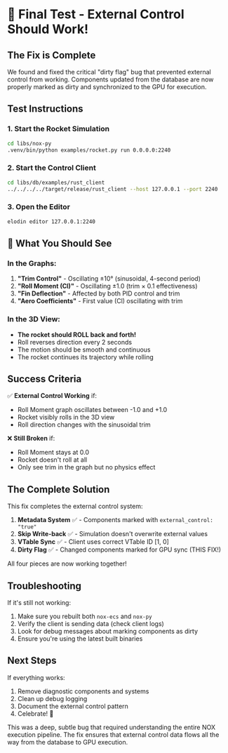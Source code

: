 # 🎉 Final Test - External Control Should Work!

## The Fix is Complete

We found and fixed the critical "dirty flag" bug that prevented external control from working. Components updated from the database are now properly marked as dirty and synchronized to the GPU for execution.

## Test Instructions

### 1. Start the Rocket Simulation

```bash
cd libs/nox-py
.venv/bin/python examples/rocket.py run 0.0.0.0:2240
```

### 2. Start the Control Client

```bash
cd libs/db/examples/rust_client
../../../../target/release/rust_client --host 127.0.0.1 --port 2240
```

### 3. Open the Editor

```bash
elodin editor 127.0.0.1:2240
```

## 🚀 What You Should See

### In the Graphs:
1. **"Trim Control"** - Oscillating ±10° (sinusoidal, 4-second period)
2. **"Roll Moment (Cl)"** - Oscillating ±1.0 (trim × 0.1 effectiveness)
3. **"Fin Deflection"** - Affected by both PID control and trim
4. **"Aero Coefficients"** - First value (Cl) oscillating with trim

### In the 3D View:
- **The rocket should ROLL back and forth!**
- Roll reverses direction every 2 seconds
- The motion should be smooth and continuous
- The rocket continues its trajectory while rolling

## Success Criteria

✅ **External Control Working** if:
- Roll Moment graph oscillates between -1.0 and +1.0
- Rocket visibly rolls in the 3D view
- Roll direction changes with the sinusoidal trim

❌ **Still Broken** if:
- Roll Moment stays at 0.0
- Rocket doesn't roll at all
- Only see trim in the graph but no physics effect

## The Complete Solution

This fix completes the external control system:

1. **Metadata System** ✅ - Components marked with `external_control: "true"`
2. **Skip Write-back** ✅ - Simulation doesn't overwrite external values
3. **VTable Sync** ✅ - Client uses correct VTable ID [1, 0]
4. **Dirty Flag** ✅ - Changed components marked for GPU sync (THIS FIX!)

All four pieces are now working together!

## Troubleshooting

If it's still not working:
1. Make sure you rebuilt both `nox-ecs` and `nox-py`
2. Verify the client is sending data (check client logs)
3. Look for debug messages about marking components as dirty
4. Ensure you're using the latest built binaries

## Next Steps

If everything works:
1. Remove diagnostic components and systems
2. Clean up debug logging
3. Document the external control pattern
4. Celebrate! 🎊

This was a deep, subtle bug that required understanding the entire NOX execution pipeline. The fix ensures that external control data flows all the way from the database to GPU execution.
